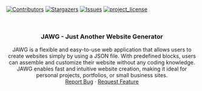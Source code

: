 <a id="readme-top"></a>

[![Contributors][contributors-shield]][contributors-url]
[![Stargazers][stars-shield]][stars-url]
[![Issues][issues-shield]][issues-url]
[![project_license][license-shield]][license-url]


<!-- Project Logo -->
<br />
<div align="center">
<!--   <a href="https://github.com/github_username/repo_name">
    <img src="images/logo.png" alt="Logo" width="80" height="80">
  </a> -->

<h3 align="center">JAWG - Just Another Website Generator</h3>

  <p align="center">
    JAWG is a flexible and easy-to-use web application that allows users to create websites simply by using a JSON file. With predefined blocks, users can assemble and customize their website without any coding knowledge. JAWG enables fast and intuitive website creation, making it ideal for personal projects, portfolios, or small business sites.
<!--     <br />
    <a href="https://github.com/github_username/repo_name"><strong>Explore the docs »</strong></a>
    <br /> -->
    <br />
<!--     <a href="https://github.com/github_username/repo_name">View Demo</a>
    &middot; -->
    <a href="https://github.com/schergen-org/JAWG/issues/new?labels=bug&template=bug-report---.md">Report Bug</a>
    &middot;
    <a href="https://github.com/schergen-org/JAWG/issues/new?labels=enhancement&template=feature-request---.md">Request Feature</a>
  </p>
</div>



<!-- Links & Shields -->
[contributors-shield]: https://img.shields.io/github/contributors/schergen-org/JAWG.svg?style=for-the-badge
[contributors-url]: https://github.com/schergen-org/JAWG/graphs/contributors
[stars-shield]: https://img.shields.io/github/stars/schergen-org/JAWG.svg?style=for-the-badge
[stars-url]: https://github.com/schergen-org/JAWG/stargazers
[issues-shield]: https://img.shields.io/github/issues/schergen-org/JAWG.svg?style=for-the-badge
[issues-url]: https://github.com/schergen-org/JAWG/issues
[license-shield]: https://img.shields.io/github/license/schergen-org/JAWG.svg?style=for-the-badge
[license-url]: https://github.com/schergen-org/JAWG/blob/master/LICENSE.txt
